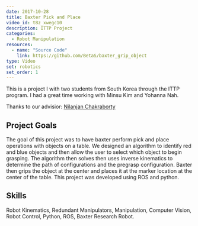 ```yaml
---
date: 2017-10-28
title: Baxter Pick and Place
video_id: t8z_xwegc10
description: ITTP Project
categories:
  - Robot Manipulation
resources:
  - name: "Source Code"
    link: https://github.com/BetaS/baxter_grip_object
type: Video
set: robotics
set_order: 1
---
```


This is a project I with two students from South Korea through the ITTP program. I had a great time working with Minsu Kim and Yohanna Nah.

Thanks to our advisior: [Nilanjan Chakraborty](http://me.eng.sunysb.edu/people/faculty/Chakraborty_Nilanjan.html)

## Project Goals

The goal of this project was to have baxter perform pick and place operations with objects on a table. We designed an algorithm to identify red and blue objects and then allow the user to select which object to begin grasping. The algorithm then solves then uses inverse kinematics to determine the path of configurations and the pregrasp configuration. Baxter then grips the object at the center and places it at the marker location at the center of the table. This project was developed using ROS and python.

## Skills

Robot Kinematics, Redundant Manipulators, Manipulation, Computer Vision, Robot Control, Python, ROS, Baxter Research Robot.
